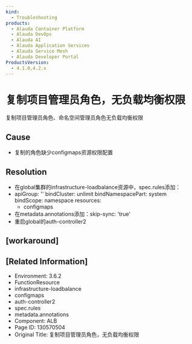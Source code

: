 ```yaml
---
kind:
  - Troubleshooting
products:
  - Alauda Container Platform
  - Alauda DevOps
  - Alauda AI
  - Alauda Application Services
  - Alauda Service Mesh
  - Alauda Developer Portal
ProductsVersion:
  - 4.1.0,4.2.x
---
```

<!-- A type of document that involves encountering a fault, diagnosing it, performing root cause analysis, and providing solutions. -->

# 复制项目管理员角色，无负载均衡权限

复制项目管理员角色、命名空间管理员角色无负载均衡权限

## Cause
- 复制的角色缺少configmaps资源权限配置

## Resolution
- 在global集群的infrastructure-loadbalance资源中，spec.rules添加：
- apiGroup: ''
  bindCluster: unlimit
  bindNamespacePart: system
  bindScope: namespace
  resources:
    - configmaps
- 在metadata.annotations添加：skip-sync: 'true'
- 重启global的auth-controller2

## [workaround]

## [Related Information]
- Environment: 3.6.2
- FunctionResource
- infrastructure-loadbalance
- configmaps
- auth-controller2
- spec.rules
- metadata.annotations
- Component: ALB
- Page ID: 130570504
- Original Title: 复制项目管理员角色，无负载均衡权限
